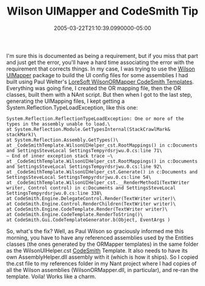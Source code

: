 ﻿---
title: Wilson UIMapper and CodeSmith Tip
date: "2005-03-22T21:10:39.0990000-05:00"
description: I'm sure this is documented as being a requirement, but if you miss that part and just get the error, you'll have a hard time associating the error with the requirement that corrects things.
featuredImage: /img/default-post-image.jpg
---

I'm sure this is documented as being a requirement, but if you miss that part and just get the error, you'll have a hard time associating the error with the requirement that corrects things. In my case, I was trying to use the [Wilson UIMapper](http://uimapper.net/) package to build the UI config files for some assemblies I had built using Paul Welter's [LoreSoft WilsonORMapper CodeSmith Templates](http://www.loresoft.com/Applications/Templates/default.aspx). Everything was going fine, I created the OR mapping file, then the OR classes, built them with a NAnt script. But then when I got to the last step, generating the UIMapping files, I kept getting a System.Reflection.TypeLoadException, like this one:

```
System.Reflection.ReflectionTypeLoadException: One or more of the types in the assembly unable to load.\
at System.Reflection.Module.GetTypesInternal(StackCrawlMark& stackMark)\
at System.Reflection.Assembly.GetTypes()\
at _CodeSmithTemplate.WilsonUIHelper_cst.RootMappings() in c:Documents and SettingsSteveLocal SettingsTempyrdsrjwu.0.cs:line 71\
— End of inner exception stack trace —\
at _CodeSmithTemplate.WilsonUIHelper_cst.RootMappings() in c:Documents and SettingsSteveLocal SettingsTempyrdsrjwu.0.cs:line 92\
at _CodeSmithTemplate.WilsonUIHelper_cst.Generate() in c:Documents and SettingsSteveLocal SettingsTempyrdsrjwu.0.cs:line 54\
at _CodeSmithTemplate.WilsonUIHelper_cst.__RenderMethod1(TextWriter writer, Control control) in c:Documents and SettingsSteveLocal SettingsTempyrdsrjwu.0.cs:line 338\
at CodeSmith.Engine.DelegateControl.Render(TextWriter writer)\
at CodeSmith.Engine.Control.RenderChildren(TextWriter writer)\
at CodeSmith.Engine.CodeTemplate.Render(TextWriter writer)\
at CodeSmith.Engine.CodeTemplate.RenderToString()\
at CodeSmith.Gui.CodeTemplateGenerator.b(Object, EventArgs )
```

So, what's the fix? Well, as Paul Wilson so graciously informed me this morning, you have to have any referenced assemblies used by the Entities classes (the ones generated by the ORMapper templates) in the same folder as the WilsonUIHelper.cst [CodeSmith](http://www.ericjsmith.net/codesmith) Template. It also needs to have its own AssemblyHelper.dll assembly with it (which is how it ships). So I copied the.cst file to my references folder in my Nant project where I had copies of all the Wilson assemblies (WilsonORMapper.dll, in particular), and re-ran the template. Voila! Works like a charm.

